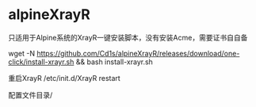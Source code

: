 # alpineXrayR


只适用于Alpine系统的XrayR一键安装脚本，没有安装Acme，需要证书自自备

wget -N https://github.com/Cd1s/alpineXrayR/releases/download/one-click/install-xrayr.sh && bash install-xrayr.sh

重启XrayR
/etc/init.d/XrayR restart

配置文件目录/
